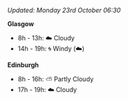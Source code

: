*Updated: Monday 23rd October 06:30*

**Glasgow**

* 8h - 13h: :cloud: Cloudy
* 14h - 19h: :cyclone: Windy (:cloud:)

**Edinburgh**

* 8h - 16h: :partly_sunny: Partly Cloudy
* 17h - 19h: :cloud: Cloudy
